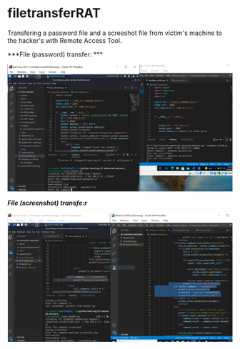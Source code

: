 # filetransferRAT

Transfering a password file and a screeshot file from victim's machine to the hacker's with Remote Access Tool.

***File (password) transfer: ***

![](assets/downloadpassword.PNG)

***File (screenshot) transfe:r***

![](assets/PyautoguiScreenshotRAT.PNG)
